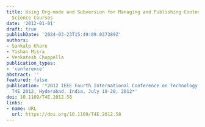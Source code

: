 ```yaml
---
title: Using Org-mode and Subversion for Managing and Publishing Content in Computer
  Science Courses
date: '2012-01-01'
draft: true
publishDate: '2024-03-23T15:49:09.037389Z'
authors:
- Sankalp Khare
- Yishan Misra
- Venkatesh Choppella
publication_types:
- 'conference'
abstract: ''
featured: false
publication: '*2012 IEEE Fourth International Conference on Technology for Education,
  T4E 2012, Hyderabad, India, July 18-20, 2012*'
doi: 10.1109/T4E.2012.58
links:
- name: URL
  url: https://doi.org/10.1109/T4E.2012.58
---
```


